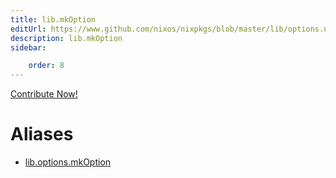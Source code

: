 ```yaml
---
title: lib.mkOption
editUrl: https://www.github.com/nixos/nixpkgs/blob/master/lib/options.nix#L79C5
description: lib.mkOption
sidebar:

    order: 8
---
```


<a href="https://www.github.com/nixos/nixpkgs/blob/master/lib/options.nix#L79C5">Contribute Now!</a>


# Aliases

- [lib.options.mkOption](./reference/lib/options/lib-options-mkOption)


